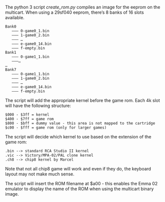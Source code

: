 The python 3 script *create_rom.py* compiles an image for the eeprom on the multicart. When using a 29sf040 eeprom, there’s 8 banks of 16 slots available.

```
Bank0
   ——— 0-game0_1.bin
   ——— 1-game0_2.bin
   ——— …
   ——— e-game0_14.bin
   ——— f-empty.bin
Bank1
   ——— 0-game1_1.bin
   ———…
…
Bank7
   ——— 0-game1_1.bin
   ——— 1-game0_2.bin
   ——— …
   ——— e-game0_14.bin
   ——— f-empty.bin
```

The script will add the appropriate kernel before the game rom. Each 4k slot will have the following structure:
```
$000 - $3ff = kernel
$400 - $7ff = game rom
$800 - $bff = dummy value - this area is not mapped to the cartridge
$c00 - $fff = game rom (only for larger games)
```

The script will decide which kernel to use based on the extension of the game rom:
```
.bin --> standard RCA Studio II kernel
.vic --> Victory/MPA-02/PAL clone kernel
.ch8 --> chip8 kernel by Marcel
```

Note that not all chip8 game will work and even if they do, the keyboard layout may not make much sense.

The script will insert the ROM filename at $a00 - this enables the Emma 02 emulator to display the name of the ROM when using the multicart binary image.

